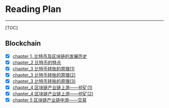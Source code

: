 # Reading Plan

---

[TOC]



## Blockchain

- [x] [chapter 1. 比特币及区块链的发展历史](./chapter_1.md)
- [x] [chapter_2 比特币的特点](./chapter_2)
- [x] [chapter_3 比特币转账的原理(1)](./chapter_3_1)
- [x] [chapter_3 比特币转账的原理(2)](./chapter_3_2)
- [x] [chapter_3 比特币转账的原理(3)](./chapter_3_3)
- [x] [chapter_4 区块链产业链上游——挖矿(1)](./chapter_4_1)
- [x] [chapter_4 区块链产业链上游——挖矿(2)](./chapter_4_2)
- [x] [chapter 5 区块链产业链中游——交易](./chapter_5)